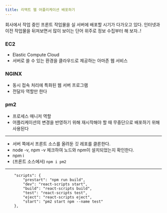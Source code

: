 ```yaml
---
title: 리액트 웹 어플리케이션 배포하기
---
```


회사에서 작업 중인 프론트 작업물을 실 서버에 배포할 시기가 다가오고 있다.
인터넷과 이전 작업물을 뒤져보면서 많이 보이는 단어 위주로 정보 수집부터 해 보자..!

### EC2
- Elastic Compute Cloud
- 서버로 쓸 수 있는 환경을 클라우드로 제공하는 아마존 웹 서비스

### NGINX
- 동시 접속 처리에 특화된 웹 서버 프로그램
- 전달자 역할만 한다

### pm2
- 프로세스 매니저  역할
- 어플리케이션의 변경을 반영하기 위해 재시작해야 할 때 무중단으로 배포하기 위해 사용된다

-----

- 서버 쪽에서 프론트 소스를 올려둔 깃 레포를 클론한다.
- node -v, npm -v 체크하여 노드와 npm이 설치되었는지 확인한다.
- npm i
- (프론트 소스에서) `npm i pm2`

-----

```
	"scripts": {
		"prestart": "npm run build",
		"dev": "react-scripts start",
		"build": "react-scripts build",
		"test": "react-scripts test",
		"eject": "react-scripts eject",
		"start": "pm2 start npm --name test"
	},

```
